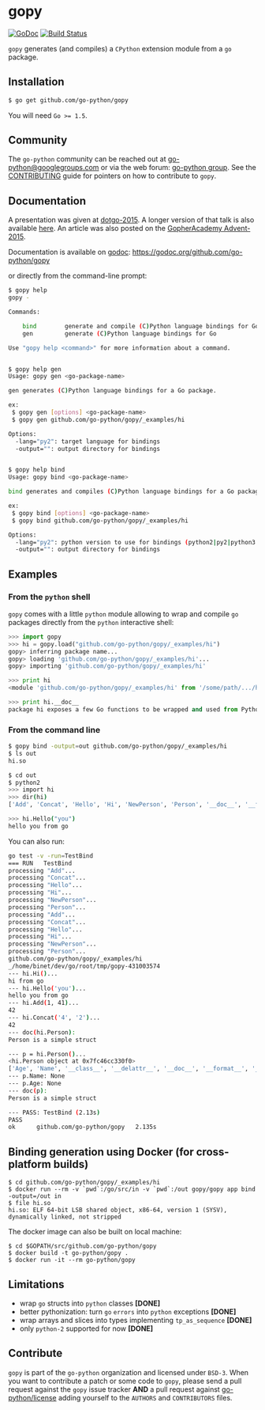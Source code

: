 gopy
====

[![GoDoc](https://godoc.org/github.com/go-python/gopy?status.svg)](https://godoc.org/github.com/go-python/gopy)
[![Build Status](https://travis-ci.org/go-python/gopy.svg?branch=master)](https://travis-ci.org/go-python/gopy)

`gopy` generates (and compiles) a `CPython` extension module from a `go` package.

## Installation

```sh
$ go get github.com/go-python/gopy
```

You will need `Go >= 1.5`.

## Community

The `go-python` community can be reached out at [go-python@googlegroups.com](mailto:go-python@googlegroups.com) or via the web forum: [go-python group](https://groups.google.com/forum/#!forum/go-python).
See the [CONTRIBUTING](https://github.com/go-python/gopy/blob/master/CONTRIBUTE.md) guide for pointers on how to contribute to `gopy`.

## Documentation

A presentation was given at [dotgo-2015](http://talks.godoc.org/github.com/sbinet/talks/2015/20151109-gopy-dotgo/gopy-dotgo.slide).
A longer version of that talk is also available [here](http://talks.godoc.org/github.com/sbinet/talks/2015/20150929-gopy-lyon/gopy-lyon.slide#17).
An article was also posted on the [GopherAcademy Advent-2015](https://blog.gopheracademy.com/advent-2015/gopy/).

Documentation is available on [godoc](https://godoc.org):
 https://godoc.org/github.com/go-python/gopy
 
or directly from the command-line prompt:

```sh
$ gopy help
gopy - 

Commands:

    bind        generate and compile (C)Python language bindings for Go
    gen         generate (C)Python language bindings for Go

Use "gopy help <command>" for more information about a command.


$ gopy help gen
Usage: gopy gen <go-package-name>

gen generates (C)Python language bindings for a Go package.

ex:
 $ gopy gen [options] <go-package-name>
 $ gopy gen github.com/go-python/gopy/_examples/hi

Options:
  -lang="py2": target language for bindings
  -output="": output directory for bindings


$ gopy help bind
Usage: gopy bind <go-package-name>

bind generates and compiles (C)Python language bindings for a Go package.

ex:
 $ gopy bind [options] <go-package-name>
 $ gopy bind github.com/go-python/gopy/_examples/hi

Options:
  -lang="py2": python version to use for bindings (python2|py2|python3|py3|cffi)
  -output="": output directory for bindings
```


## Examples

### From the `python` shell

`gopy` comes with a little `python` module allowing to wrap and compile `go`
packages directly from the `python` interactive shell:

```python
>>> import gopy
>>> hi = gopy.load("github.com/go-python/gopy/_examples/hi")
gopy> inferring package name...
gopy> loading 'github.com/go-python/gopy/_examples/hi'...
gopy> importing 'github.com/go-python/gopy/_examples/hi'

>>> print hi
<module 'github.com/go-python/gopy/_examples/hi' from '/some/path/.../hi.so'>

>>> print hi.__doc__
package hi exposes a few Go functions to be wrapped and used from Python.
```

### From the command line
```sh
$ gopy bind -output=out github.com/go-python/gopy/_examples/hi
$ ls out
hi.so

$ cd out
$ python2
>>> import hi
>>> dir(hi)
['Add', 'Concat', 'Hello', 'Hi', 'NewPerson', 'Person', '__doc__', '__file__', '__name__', '__package__']

>>> hi.Hello("you")
hello you from go

```

You can also run:

```sh
go test -v -run=TestBind
=== RUN   TestBind
processing "Add"...
processing "Concat"...
processing "Hello"...
processing "Hi"...
processing "NewPerson"...
processing "Person"...
processing "Add"...
processing "Concat"...
processing "Hello"...
processing "Hi"...
processing "NewPerson"...
processing "Person"...
github.com/go-python/gopy/_examples/hi
_/home/binet/dev/go/root/tmp/gopy-431003574
--- hi.Hi()...
hi from go
--- hi.Hello('you')...
hello you from go
--- hi.Add(1, 41)...
42
--- hi.Concat('4', '2')...
42
--- doc(hi.Person):
Person is a simple struct

--- p = hi.Person()...
<hi.Person object at 0x7fc46cc330f0>
['Age', 'Name', '__class__', '__delattr__', '__doc__', '__format__', '__getattribute__', '__hash__', '__init__', '__new__', '__reduce__', '__reduce_ex__', '__repr__', '__setattr__', '__sizeof__', '__str__', '__subclasshook__']
--- p.Name: None
--- p.Age: None
--- doc(p):
Person is a simple struct

--- PASS: TestBind (2.13s)
PASS
ok  	github.com/go-python/gopy	2.135s
```

## Binding generation using Docker (for cross-platform builds)

```
$ cd github.com/go-python/gopy/_examples/hi
$ docker run --rm -v `pwd`:/go/src/in -v `pwd`:/out gopy/gopy app bind -output=/out in
$ file hi.so
hi.so: ELF 64-bit LSB shared object, x86-64, version 1 (SYSV), dynamically linked, not stripped
```

The docker image can also be built on local machine:

```
$ cd $GOPATH/src/github.com/go-python/gopy
$ docker build -t go-python/gopy .
$ docker run -it --rm go-python/gopy
```

## Limitations

- wrap `go` structs into `python` classes **[DONE]**
- better pythonization: turn `go` `errors` into `python` exceptions **[DONE]**
- wrap arrays and slices into types implementing `tp_as_sequence` **[DONE]**
- only `python-2` supported for now **[DONE]**

## Contribute

`gopy` is part of the `go-python` organization and licensed under `BSD-3`.
When you want to contribute a patch or some code to `gopy`, please send a pull
request against the `gopy` issue tracker **AND** a pull request against
[go-python/license](https://github.com/go-python/license) adding yourself to the
`AUTHORS` and `CONTRIBUTORS` files.
